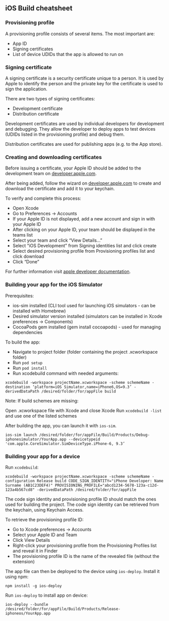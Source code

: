 ## iOS Build cheatsheet


### Provisioning profile

A provisioning profile consists of several items. The most important are:

* App ID
* Signing certificates
* List of device UDIDs that the app is allowed to run on

### Signing certificate

A signing certificate is a security certificate unique to a person. It is used by Apple to identify the person and the private key for the certificate is used to sign the application.

There are two types of signing certificates:

* Development certificate
* Distribution certificate

Development certificates are used by individual developers for development and debugging. They allow the developer to deploy apps to test devices (UDIDs listed in the provisioning profile) and debug them.

Distribution certificates are used for publishing apps (e.g. to the App store).

### Creating and downloading certificates

Before issuing a certificate, your Apple ID should be added to the development team on [developer.apple.com]().

After being added, follow the wizard on [developer.apple.com]() to create and download the certificate and add it to your keychain.

To verify and complete this process:

* Open Xcode
* Go to Preferences -> Accounts
* If your Apple ID is not displayed, add a new account and sign in with your Apple ID
* After clicking on your Apple ID, your team should be displayed in the teams list
* Select your team and click “View Details…”
* Select “iOS Development” from Signing identities list and click create
* Select desired provisioning profile from Provisioning profiles list and click download
* Click “Done”

For further information visit [apple developer documentation]().

### Building your app for the iOS Simulator

Prerequisites:

* ios-sim installed (CLI tool used for launching iOS simulators - can be installed with Homebrew)
* Desired simulator version installed (simulators can be installed in Xcode preferences -> Components)
* CocoaPods gem installed (gem install cocoapods) - used for managing dependencies

To build the app:

* Navigate to project folder (folder containing the project .xcworkspace folder)
* Run `pod setup`
* Run `pod install`
* Run xcodebuild command with needed arguments:

```
xcodebuild -workspace projectName.xcworkspace -scheme schemeName -destination ‘platform=iOS Simulator,name=iPhone6,OS=9.3’ -derivedDataPath /desired/folder/for/appFile build
```

Note: If build schemes are missing:

Open .xcworkspace file with Xcode and close Xcode
Run `xcodebuild -list` and use one of the listed schemes

After building the app, you can launch it with `ios-sim`.

```
ios-sim launch /desired/folder/for/appFile/Build/Products/Debug-iphonesimulator/YourApp.app --devicetypeid 'com.apple.CoreSimulator.SimDeviceType.iPhone-6, 9.3’
```

### Building your app for a device

Run `xcodebuild`:

```
xcodebuild -workspace projectName.xcworkspace -scheme schemeName -configuration Release build CODE_SIGN_IDENTITY="iPhone Developer: Name Surname (AB1C23DEF4)" PROVISIONING_PROFILE="abcd1234-5678-123a-c12d-123a4b567cd8" -derivedDataPath /desired/folder/for/appFile
```
The code sign identity and provisioning profile ID should match the ones used for building the project. The code sign identity can be retrieved from the keychain, using Keychain Access.

To retrieve the provisioning profile ID:

* Go to Xcode preferences -> Accounts
* Select your Apple ID and Team
* Click View Details
* Right-click your provisioning profile from the Provisioning Profiles list and reveal it in Finder
* The provisioning profile ID is the name of the revealed file (without the extension)

The app file can then be deployed to the device using `ios-deploy`. Install it using npm:

`npm install -g ios-deploy`

Run `ios-deploy` to install app on device:

```
ios-deploy --bundle /desired/folder/for/appFile/Build/Products/Release-iphoneos/YourApp.app
```
